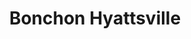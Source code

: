 ---
layout: place
title: "Bonchon Hyattsville"
permalink: /maryland/hyattsville/bonchon-hyattsville.html
stateAbbr: MD
stateName: Maryland
cityName: Hyattsville
seo:
  name: "Bonchon Hyattsville"
  type: Restaurant
  links: null
description: "Looking for sushi in Hyattsville, Maryland? Check out Bonchon Hyattsville for a delightful Japanese dining experience. Enjoy a variety of sushi and other dis..."
place_id: ChIJRT_u9-_Gt4kRTrclifaqYWo
photos:
  - name: >-
      places/ChIJRT_u9-_Gt4kRTrclifaqYWo/photos/AeeoHcJNbxwvT766ie_nzAKJ6Q66V0K4qRz-ofTFbhsauvg__AKGZV0VKgpq1q6obPCy_3jQegNBgVLoWPZV9vIbg0luTMMUbZoKSj4WNmPnwjbuOILfYI12HeQOoZpatKBlTiZykemnS1FbI7yJLVaHLyxJESuP2gQ3hmbbG0hIqQafMMTu085XARaHTpVntpu1SJux-ErZMTD7qQmErbYHhj45os0HJSgfWIGDWjH-_whzdzpukKSDTVLTCLVbKf7yrNoyAOQEQZPi_NDEH9HXJL9wFaScQqQuUWnTDiBu8yG1vw
    widthPx: 2048
    heightPx: 1152
    authorAttributions:
      - displayName: Bonchon Hyattsville
        uri: https://maps.google.com/maps/contrib/106978631335971226387
        photoUri: >-
          https://lh3.googleusercontent.com/a-/ALV-UjULb1JxgNclAzjlGMfcpsCau_n9E4okLA2jxsZxkEdkvJwxlNHs=s100-p-k-no-mo
    flagContentUri: >-
      https://www.google.com/local/imagery/report/?cb_client=maps_api_places.places_api&image_key=!1e10!2sAF1QipPMPzs-4CtKMBsnzgdQxk0EYZEvetA2wAjkx2wO&hl=en-US
    googleMapsUri: >-
      https://www.google.com/maps/place//data=!3m4!1e2!3m2!1sAF1QipPMPzs-4CtKMBsnzgdQxk0EYZEvetA2wAjkx2wO!2e10!4m2!3m1!1s0x89b7c6eff7ee3f45:0x6a61aaf68925b74e
  - name: >-
      places/ChIJRT_u9-_Gt4kRTrclifaqYWo/photos/AeeoHcL88GrZO3p_GAFeOR2BXKRmS8uu9cl1iK6ubv-EPHk-WLTcZO7Fh3dCcC9gkpkO4NYDPc6aeA5w8oPu2x5Me_i7hoqNxGuyvBYTKEL_EWsICVuHkiPgyGC_jt0iF_HKkZs7gFSEGUTNWwqu_I6ohna4wWA19zioB2tvegnF5RVt9y2wIUWo14kD0w9225n73h4sP093I5GeA3Mhc-HQWqSXU3T5A9Kk-hy-Jtr1oYtcPSBxpAAHOQ1gj0VL-8SmpclFBgj0wrWDTiULr3VSTdfbBEMccfwbpzaoObvSfqPryg
    widthPx: 800
    heightPx: 800
    authorAttributions:
      - displayName: Bonchon Hyattsville
        uri: https://maps.google.com/maps/contrib/106978631335971226387
        photoUri: >-
          https://lh3.googleusercontent.com/a-/ALV-UjULb1JxgNclAzjlGMfcpsCau_n9E4okLA2jxsZxkEdkvJwxlNHs=s100-p-k-no-mo
    flagContentUri: >-
      https://www.google.com/local/imagery/report/?cb_client=maps_api_places.places_api&image_key=!1e10!2sAF1QipM7Js_qE15ME_qU3Vr6cVaGesm8hAKCoDzzEiCb&hl=en-US
    googleMapsUri: >-
      https://www.google.com/maps/place//data=!3m4!1e2!3m2!1sAF1QipM7Js_qE15ME_qU3Vr6cVaGesm8hAKCoDzzEiCb!2e10!4m2!3m1!1s0x89b7c6eff7ee3f45:0x6a61aaf68925b74e
  - name: >-
      places/ChIJRT_u9-_Gt4kRTrclifaqYWo/photos/AeeoHcLV4x32HEbR_71NG3SypaO-sFvwOQvJjConcFrd7DoJpov_ajPVrs4Y9QqwhiqAFfaLuZHG70vzrtsMJ-23IzoHog4qQ2BFJ2sr4myLco1H-9ykkvBIzBXtAqxKP9Q8OgxXgZM8toHzgQL0xO-Kzfss4PTZD5kRoBBHH7l_Hs2yQXjsrZU8M3Vb4KFyrJcfxPpPTmpL5YDFHqi8sOU_SF3rFdL0UUQj2fbnTYoowEVqZK9L2WhF6qu1zNuU_vVMsvEafMxE-qqDNMwCbRmpLBgxkUAkqUbHuJjkWUDa2vzueg
    widthPx: 1232
    heightPx: 693
    authorAttributions:
      - displayName: Bonchon Hyattsville
        uri: https://maps.google.com/maps/contrib/106978631335971226387
        photoUri: >-
          https://lh3.googleusercontent.com/a-/ALV-UjULb1JxgNclAzjlGMfcpsCau_n9E4okLA2jxsZxkEdkvJwxlNHs=s100-p-k-no-mo
    flagContentUri: >-
      https://www.google.com/local/imagery/report/?cb_client=maps_api_places.places_api&image_key=!1e10!2sAF1QipOdhzaHDat7IT0RCMx2PPsw_jIM7ZE10c0XQCMf&hl=en-US
    googleMapsUri: >-
      https://www.google.com/maps/place//data=!3m4!1e2!3m2!1sAF1QipOdhzaHDat7IT0RCMx2PPsw_jIM7ZE10c0XQCMf!2e10!4m2!3m1!1s0x89b7c6eff7ee3f45:0x6a61aaf68925b74e
  - name: >-
      places/ChIJRT_u9-_Gt4kRTrclifaqYWo/photos/AeeoHcJbOvWlLkdSBW__OwzixJ1lW5aNGiL0H3mhZyzN4VB4QRtFF14RRbIEfLnLl13hgvn0CBjmYmm1pqfWBuV_v0lYQNjWeKU2QgI7eUud5pgBLTwUVLUICp0c9CMIwCMhbCxb6gKrh9xrExPzNJ13XBUBsrb9YH3_Wcs6H5tnaeOYQTkhUjf8iCI0GqmsViNg-tML6tvex1QoluqWl3hxoinhUJ-zKqCrReNQINTHGeBxsZ9fjakvEoihg_EF7EDxJNZDZUMFGEKsxhBNzmeWmTYlOUDQk4VJ8yltBzU-RGtwLQ
    widthPx: 800
    heightPx: 800
    authorAttributions:
      - displayName: Bonchon Hyattsville
        uri: https://maps.google.com/maps/contrib/106978631335971226387
        photoUri: >-
          https://lh3.googleusercontent.com/a-/ALV-UjULb1JxgNclAzjlGMfcpsCau_n9E4okLA2jxsZxkEdkvJwxlNHs=s100-p-k-no-mo
    flagContentUri: >-
      https://www.google.com/local/imagery/report/?cb_client=maps_api_places.places_api&image_key=!1e10!2sAF1QipPAxjTUpBJNE9VuTEPp1hSlyArbowZeh8WBYgwe&hl=en-US
    googleMapsUri: >-
      https://www.google.com/maps/place//data=!3m4!1e2!3m2!1sAF1QipPAxjTUpBJNE9VuTEPp1hSlyArbowZeh8WBYgwe!2e10!4m2!3m1!1s0x89b7c6eff7ee3f45:0x6a61aaf68925b74e
  - name: >-
      places/ChIJRT_u9-_Gt4kRTrclifaqYWo/photos/AeeoHcL7Y-feffUDcxO4YqmO3U7kJszOT1TJhVbDm7acCAD4iApjphlTNPdd7pcg1sTloewVmnfIJld-ItBHWruMRBFcHWd77kZW6KeXKPoKFd45c1hX7AdSrJeKfT2WG_rqjV2lB1XEYsuMQHffw3n3ITpaHXnGlP9lyVssICnMNlUQtFr-2rHSEPGwzyw_wKmRqXQYr2pdXZPshHU2tbtF4KpuE0vRGsyymju-co9cCRiJWAECfaEmLZY5mxwN692SdCYk5MWGCyqjWqCZZowy1EzMqF6DvbGs1u7NVBpTfwxwKg
    widthPx: 800
    heightPx: 800
    authorAttributions:
      - displayName: Bonchon Hyattsville
        uri: https://maps.google.com/maps/contrib/106978631335971226387
        photoUri: >-
          https://lh3.googleusercontent.com/a-/ALV-UjULb1JxgNclAzjlGMfcpsCau_n9E4okLA2jxsZxkEdkvJwxlNHs=s100-p-k-no-mo
    flagContentUri: >-
      https://www.google.com/local/imagery/report/?cb_client=maps_api_places.places_api&image_key=!1e10!2sAF1QipObaAnzjGKyYSoWjwxAtxI_Xja3VPesTOdmNK6c&hl=en-US
    googleMapsUri: >-
      https://www.google.com/maps/place//data=!3m4!1e2!3m2!1sAF1QipObaAnzjGKyYSoWjwxAtxI_Xja3VPesTOdmNK6c!2e10!4m2!3m1!1s0x89b7c6eff7ee3f45:0x6a61aaf68925b74e
  - name: >-
      places/ChIJRT_u9-_Gt4kRTrclifaqYWo/photos/AeeoHcJBe_VMJhBP0m3zsU-IXHL9y7BPlpG1bS9LWKCpVuMvM8hYAqAWARUZM6JqCxld-r6TgF-1qDQ717zP8KrAwHwBwHDcn86b0zh7IXi8TnGgIQ3nD3U8TqBwIKewUqjBgj0M6kl9KxpPCFoN8CFnTiVRlQCOCe0ooR6fgajGZEIrBbk6by97df6OEMKWV-qYT-gHSJEuXn9GVLd_Z5A8I4qrGbP3SHOEzhg1aVLF-i3pkIfExLAPAz4GOmQggs63V5kV_lI-tjGDt-3BenLf4u6Hniv9hapCh8iiP_5TSP1RV6L45VU18cx7rCT6XYEhxSQAEreNGHd9IFddEM1R5_s81I7WVLpk-kpZremtgC7KCklH-Jgu4R-nLVRfu1-QMWzWlP-WVevImFfx-6q8c9zUhdmjtNxBpWJ_DeiMQ5lUnrJ-
    widthPx: 4000
    heightPx: 3000
    authorAttributions:
      - displayName: Abandoned, Roadside and Historic Urbex
        uri: https://maps.google.com/maps/contrib/110792560444251366139
        photoUri: >-
          https://lh3.googleusercontent.com/a-/ALV-UjWfDO8CQ9-EZMXflpzekvGVCIHGT4-20pseAuPNPJ70R1VaTfalCQ=s100-p-k-no-mo
    flagContentUri: >-
      https://www.google.com/local/imagery/report/?cb_client=maps_api_places.places_api&image_key=!1e10!2sCIHM0ogKEICAgICT-OHolQE&hl=en-US
    googleMapsUri: >-
      https://www.google.com/maps/place//data=!3m4!1e2!3m2!1sCIHM0ogKEICAgICT-OHolQE!2e10!4m2!3m1!1s0x89b7c6eff7ee3f45:0x6a61aaf68925b74e
  - name: >-
      places/ChIJRT_u9-_Gt4kRTrclifaqYWo/photos/AeeoHcIZ3Oq0sEzSLUWF-VsWIWQP2cf-p5A7vKzpXvyl5gV9DE9_EhWUOunk-anVfJhvL5vTr3JsYphH66Xz0y02O1USc4Og4RPwzhy-3Eay90U798oL71u9PwVTj054pE4R8wf0Bi_RwIxnfQMGPytU3ufBC7as7REE45n1OYfDueQA6dmiJVP3WLEnUZ7-jfBAndjIdTdjuoyktMyYiskSU3miTF83_XygtvTVPsbf_qIwazip_3z6-XmSaQJmCWqTKgyCZSaxqb52HNCkADLldQr4YOuHIFM5pRPafIYVkbPF_0xDf8lb-Ak0Apl6u4G41isLqX1rwAkTH1BJfKs4xhlx0Z2JJ4QLceoU3yXYpQEHWzWx9Q39JATRsSmL1wyp9yvrJ08sdQ099yKiTXf8nXAuNEq_719Y4-5IQ3tNEtxgmy3F
    widthPx: 4000
    heightPx: 3000
    authorAttributions:
      - displayName: Christina McManis (Chrissy)
        uri: https://maps.google.com/maps/contrib/112286840142712109026
        photoUri: >-
          https://lh3.googleusercontent.com/a-/ALV-UjUYFUlA405CvpYyBtyKyaFdNwmMTZvaJZILNnlrjFYlJeEfGs4a0A=s100-p-k-no-mo
    flagContentUri: >-
      https://www.google.com/local/imagery/report/?cb_client=maps_api_places.places_api&image_key=!1e10!2sCIHM0ogKEICAgICT-MeYhAE&hl=en-US
    googleMapsUri: >-
      https://www.google.com/maps/place//data=!3m4!1e2!3m2!1sCIHM0ogKEICAgICT-MeYhAE!2e10!4m2!3m1!1s0x89b7c6eff7ee3f45:0x6a61aaf68925b74e
  - name: >-
      places/ChIJRT_u9-_Gt4kRTrclifaqYWo/photos/AeeoHcJLX_Qb0n1WczQnfEdBoKFKUx4c1pZFxmZG9bemiR-cw8EM4DwCgsNkjSn0v6oFQljh6k_lL_xX0y4e3G4DAZ4xEuy2SZphUQ0gkZRSyflF8QwM1zrJ1YbXQZe9TsharR_a2K4ON_l0aqWRmJ-b1VnQcqEoJYKHJHKiGLFipRj-o_xWddCCrV__Pff7fArM01UyZqXvikyrZJbOZ5t61JNkTW9_duhVwWYAucPfN2XvLtQwrxGDbb6sM-SdNroYOD4YKnFtaItz9hYitTDNQs4-VOlvhplmyWJr5is693L6BXq7OsNnsgFcSwFoxorlp67IpxoT_P879Pl3mMb22L7wJSzFZMXl6AeSQrcMo2L4XoTbVrdWBm7AYSnXTio1cRhCpdVwSjJ-z-yaJIZtIAu7r6rTr1gleRi0B_jyE4sg1g
    widthPx: 4000
    heightPx: 3000
    authorAttributions:
      - displayName: Abandoned, Roadside and Historic Urbex
        uri: https://maps.google.com/maps/contrib/110792560444251366139
        photoUri: >-
          https://lh3.googleusercontent.com/a-/ALV-UjWfDO8CQ9-EZMXflpzekvGVCIHGT4-20pseAuPNPJ70R1VaTfalCQ=s100-p-k-no-mo
    flagContentUri: >-
      https://www.google.com/local/imagery/report/?cb_client=maps_api_places.places_api&image_key=!1e10!2sCIHM0ogKEICAgICT-OHoFQ&hl=en-US
    googleMapsUri: >-
      https://www.google.com/maps/place//data=!3m4!1e2!3m2!1sCIHM0ogKEICAgICT-OHoFQ!2e10!4m2!3m1!1s0x89b7c6eff7ee3f45:0x6a61aaf68925b74e
  - name: >-
      places/ChIJRT_u9-_Gt4kRTrclifaqYWo/photos/AeeoHcLX17apP_di379P-dkvcmx04IWlKjHyRdbDF_Xzq2Uo9eb-wwXLGBYJPx_hugc5T5cIAgHW1ZqM3JOkxE_OQsbci-JY4dCXLI4VkOFFzu5PUIExHuuvRoxgks3fx7yn590FQH4yFh6Uw_ZC1KEtEOqsXUCbtOnvxtDBPGEWD67WbcPkZZbE50L1xpTQMjEcKoZebwlDknnxsa63WHQzZQBL6zt4_Zi_igpxWMIJfZKi3nDd3Je8yewTTxC9rSmBNlpnPuzSgHjG8ojyPTDrj8Gp9LULiB6c2U0DsHoR69yaQA
    widthPx: 800
    heightPx: 800
    authorAttributions:
      - displayName: Bonchon Hyattsville
        uri: https://maps.google.com/maps/contrib/106978631335971226387
        photoUri: >-
          https://lh3.googleusercontent.com/a-/ALV-UjULb1JxgNclAzjlGMfcpsCau_n9E4okLA2jxsZxkEdkvJwxlNHs=s100-p-k-no-mo
    flagContentUri: >-
      https://www.google.com/local/imagery/report/?cb_client=maps_api_places.places_api&image_key=!1e10!2sAF1QipPoPKTZbPN-xdsXLnWHAd7SKEpD2omfxiCqhpuW&hl=en-US
    googleMapsUri: >-
      https://www.google.com/maps/place//data=!3m4!1e2!3m2!1sAF1QipPoPKTZbPN-xdsXLnWHAd7SKEpD2omfxiCqhpuW!2e10!4m2!3m1!1s0x89b7c6eff7ee3f45:0x6a61aaf68925b74e
  - name: >-
      places/ChIJRT_u9-_Gt4kRTrclifaqYWo/photos/AeeoHcLMfXFcKM8CTFWK_xTuopXypyGyw81f7OKSS-o1PqQWpFTaWh2oPOfHeSOgPI4OO9zZng-uofzVnONaT9mySNZnxMOMfsOFTTBQTKgOTPb5EWKt5sdYcMt6e-eP9Qb3d9E7avhzJS_TcUBhVpv7bzaJNp4l3pYRs_YHyIkIJmohP-vvgVDrz_jLdhrgkKZFaVruTJM316Tey6unqsR-hz8jL9z5tbYvAYwfJGocSl4-_2LbWRjnzM-cULfaST7oLGkm24SfwWJn0vlv2souUo6p2pKsPFg4XFHcuTt1g0xX3A
    widthPx: 800
    heightPx: 800
    authorAttributions:
      - displayName: Bonchon Hyattsville
        uri: https://maps.google.com/maps/contrib/106978631335971226387
        photoUri: >-
          https://lh3.googleusercontent.com/a-/ALV-UjULb1JxgNclAzjlGMfcpsCau_n9E4okLA2jxsZxkEdkvJwxlNHs=s100-p-k-no-mo
    flagContentUri: >-
      https://www.google.com/local/imagery/report/?cb_client=maps_api_places.places_api&image_key=!1e10!2sAF1QipMiMxGo_jDVkwqzOZ2XTTLVoEsS26d5K3KsmwQu&hl=en-US
    googleMapsUri: >-
      https://www.google.com/maps/place//data=!3m4!1e2!3m2!1sAF1QipMiMxGo_jDVkwqzOZ2XTTLVoEsS26d5K3KsmwQu!2e10!4m2!3m1!1s0x89b7c6eff7ee3f45:0x6a61aaf68925b74e
address: 6507 America Blvd Suite 101, Hyattsville, MD 20782, USA
street: 6507 America Blvd Suite 101
city: Hyattsville
state: MD
zip: '20782'
country: USA
neighborhood: null
latitude: '38.968712'
longitude: '-76.951859'
accessibility_options:
  wheelchairAccessibleParking: true
  wheelchairAccessibleEntrance: true
  wheelchairAccessibleRestroom: true
  wheelchairAccessibleSeating: true
business_status: OPERATIONAL
name: Bonchon Hyattsville
google_maps_links:
  directionsUri: >-
    https://www.google.com/maps/dir//''/data=!4m7!4m6!1m1!4e2!1m2!1m1!1s0x89b7c6eff7ee3f45:0x6a61aaf68925b74e!3e0
  placeUri: https://maps.google.com/?cid=7665596016600921934
  writeAReviewUri: >-
    https://www.google.com/maps/place//data=!4m3!3m2!1s0x89b7c6eff7ee3f45:0x6a61aaf68925b74e!12e1
  reviewsUri: >-
    https://www.google.com/maps/place//data=!4m4!3m3!1s0x89b7c6eff7ee3f45:0x6a61aaf68925b74e!9m1!1b1
  photosUri: >-
    https://www.google.com/maps/place//data=!4m3!3m2!1s0x89b7c6eff7ee3f45:0x6a61aaf68925b74e!10e5
primary_type: Asian Restaurant
opening_hours:
  regular: null
  current: null
secondary_opening_hours:
  regular:
    weekdayDescriptions: null
    type: null
  current:
    weekdayDescriptions: null
    type: null
phone: null
price_level: null
price_range: null
rating: null
rating_count: 0
website: null
reviews: null
parking_options: null
payment_options: null
allow_dogs: null
curbside_pickup: null
delivery: null
dine_in: null
good_for_children: null
good_for_groups: null
good_for_sports: null
live_music: null
menu_for_children: null
outdoor_seating: null
reservable: null
restroom: null
serves_beer: null
serves_breakfast: null
serves_brunch: null
serves_cocktails: null
serves_coffee: null
serves_dinner: null
serves_dessert: null
serves_lunch: null
serves_vegetarian_food: null
serves_wine: null
takeout: null
summary: null

---